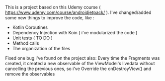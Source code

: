 This is a project based on this Udemy course ( https://www.udemy.com/course/androidjetpack/ ). 
I've changed/added some new things to improve the code, like :
- Kotlin Coroutines
- Dependency Injection with Koin ( i've modularized the code )
- Unit tests ( TO DO )
- Method calls
- The organization of the files

Fixed one bug i've found on the project also: 
Every time the Fragments was created, it created a new observable of the ViewModel's livedata without cancelling the previous ones, so i've Override the onDestroyView() and remove the observables 
